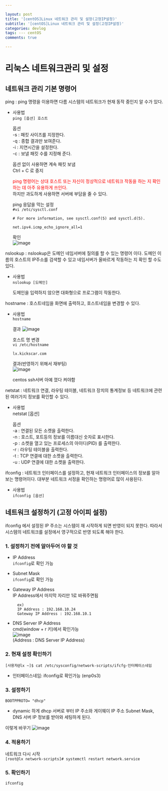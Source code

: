 ```yaml
---

layout: post
title: '[centOS]Linux 네트워크 관리 및 설정(고정IP설정)'
subtitle: '[centOS]Linux 네트워크 관리 및 설정(고정IP설정)'
categories: devlog
tags: --- centOS
comments: true

---
```


# 리눅스 네트워크관리 및 설정

## 네트워크 관리 기본 명령어

ping : 
ping 명령을 이용하면 다름 시스템의 네트워크가 현재 동작 중인지 알 수가 있다.

- 사용법  
	```ping [옵션] 호스트```

	옵션  
	-s : 패킷 사이즈를 지정한다.  
	-q : 종합 결과만 보여준다.  
	-i  : 지연시간을 설정한다.  
	-c : 보낼 패킷 수를 지정해 준다.  

	옵션 없이 사용하면 계속 패킷 보냄  
	Ctrl + C 로 중지

	<span style = "color:red">ping 명령어는 상대 호스트 또는 자신이 정상적으로 네트워크 작동을 하는 지 확인하는 데 아주 유용하게 쓰인다.</span>  
	하지만 과도하게 사용하면 서버에 부담을 줄 수 있다.

	ping 응답을 막는 설정  
	```#vi /etc/sysctl.conf```
	```
	# For more information, see sysctl.conf(5) and sysctl.d(5).

	net.ipv4.icmp_echo_ignore_all=1

	```
	확인  
	![image](https://user-images.githubusercontent.com/60701130/154268007-0c598484-1db4-47e1-b1d0-bc3c93faeb01.png)


nslookup : 
nslookup은 도메인 네임서버에 질의를 할 수 있는 명령어 이다. 도메인 이름의 호스트의 IP주소를 검색할 수 있고 네임서버가 올바르게 작동하는 지 확인 할 수도 있다.

- 사용법  
	```nslookup [도메인]```

	도메인을 입력하지 않으면 대화형으로 프로그램이 작동한다.

hostname : 
호스트네임을 화면에 출력하고, 호스트네임을 변경할 수 있다.

- 사용법  
```hostname```  

	결과
	![image](https://user-images.githubusercontent.com/60701130/154268606-4646e1fb-a3e8-4711-8298-1175304068e8.png)



	호스트 명 변경  
	```vi /etc/hostname ```
	```
	lx.kickscar.com
	```

	결과(반영하기 위해서 재부팅)  
	![image](https://user-images.githubusercontent.com/60701130/154268683-2dfaac0d-d512-429b-a44d-1b682fec9273.png)
	
	centos ssh서버 아예 껐다 켜야함


netstat : 
네트워크 연결, 라우팅 테이블, 네트워크 장치의 통계정보 등 네트워크에 관련된 여러가지 정보를 확인할 수 있다.

- 사용법  
	netstat [옵션]

	옵션  
	-a : 연결된 모든 소켓을 출력한다.  
	-n : 호스트, 포트등의 정보를 이름대신 숫자로 표시한다.  
	-p : 소켓을 열고 있는 프로세스의 아이디(PID) 를 출력한다.  
	-r  : 라우팅 테이블을 출력한다.  
	-t  : TCP 연결에 대한 소켓을 출력한다.  
	-u : UDP 연결에 대한 소켓을 출력한다.  

ifconfig : 
네트워크 인터페이스를 설정하고, 현재 네트워크 인터페이스의 정보를 알아보는 명령어이다.
대부분 네트워크 서정을 확인하는 명령어로 많이 사용된다.

- 사용법  
```ifconfig [옵션]```

## 네트워크 설정하기 (고정 아이피 설정)
ifconfig 에서 설정된 IP 주소는 시스템이 재 시작하게 되면 반영이 되지 못한다. 따라서 시스템의 네트워크를 설정에서 영구적으로 반영 되도록 해야 한다. 

### 1. 설정하기 전에 알아두어 야 할 것  
- IP Address  
		```ifconfig```로 확인 가능  
- Subnet Mask  
		```ifconfig```로 확인 가능  
- Gateway IP Address  
		IP Address에서 마지막 자리만 1로 바꿔주면됨  
		
		ex)    
		IP Address : 192.168.10.24  
		Gateway IP Address : 192.168.10.1

- DNS Server IP Address  
		cmd(window + r 키)에서 확인가능  
		![image](https://user-images.githubusercontent.com/60701130/154276733-03e0d2dc-f1da-4b68-a9d1-1a0aae876f51.png)  
		(Address : DNS Server IP Address)



### 2. 현재 설정 확인하기

```[사용자@lx ~]$ cat /etc/sysconfig/network-scripts/ifcfg-인터페이스네임```
- 인터페이스네임: ifconfig로 확인가능 (enp0s3)

### 3. 설정하기

```
BOOTPPROTO= "dhcp"
```
- dynamic 하게 dhcp 서버로 부터 IP 주소와 게이웨이 IP 주소 Subnet Mask, DNS 서버 IP 정보를 받아와 세팅하게 된다.

이렇게 바꾸기
![image](https://user-images.githubusercontent.com/60701130/154280979-49cdf51c-0d8d-4789-9b5d-ca2a79a6d95c.png)


### 4. 적용하기

네트워크 다시 시작  
```[root@lx network-scripts]# systemctl restart network.service```

### 5. 확인하기
```ifconfig```